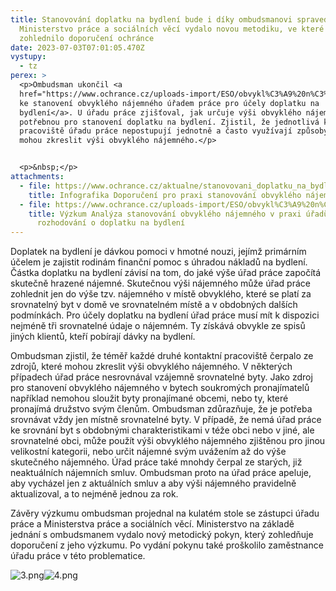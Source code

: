 ```yaml
---
title: Stanovování doplatku na bydlení bude i díky ombudsmanovi spravedlivější.
  Ministerstvo práce a sociálních věcí vydalo novou metodiku, ve které
  zohlednilo doporučení ochránce
date: 2023-07-03T07:01:05.470Z
vystupy:
  - tz
perex: >
  <p>Ombudsman ukončil <a
  href="https://www.ochrance.cz/uploads-import/ESO/obvykl%C3%A9%20n%C3%A1jemn%C3%A9_v%C3%BDzkumn%C3%A1%20zpr%C3%A1va.pdf">výzkum
  ke stanovení obvyklého nájemného úřadem práce pro účely doplatku na
  bydlení</a>. U úřadu práce zjišťoval, jak určuje výši obvyklého nájemného
  potřebnou pro stanovení doplatku na bydlení. Zjistil, že jednotlivá kontaktní
  pracoviště úřadu práce nepostupují jednotně a často využívají způsoby, které
  mohou zkreslit výši obvyklého nájemného.</p>


  <p>&nbsp;</p>
attachments:
  - file: https://www.ochrance.cz/aktualne/stanovovani_doplatku_na_bydleni_bude_i_diky_ombudsmanovi_spravedlivejsi-_ministerstvo_prace_a_socialnich_veci_vydalo_novou_metodiku_ve_ktere_zohlednilo_doporuceni_ochrance/infografika_obvykle_najemne.pdf
    title: Infografika Doporučení pro praxi stanovování obvyklého nájemného
  - file: https://www.ochrance.cz/uploads-import/ESO/obvykl%C3%A9%20n%C3%A1jemn%C3%A9_v%C3%BDzkumn%C3%A1%20zpr%C3%A1va.pdf
    title: Výzkum Analýza stanovování obvyklého nájemného v praxi úřadů práce při
      rozhodování o doplatku na bydlení
---
```

<p>Doplatek na bydlení je dávkou pomoci v hmotné nouzi, jejímž primárním účelem je zajistit rodinám finanční pomoc s úhradou nákladů na bydlení. Částka doplatku na bydlení závisí na tom, do jaké výše úřad práce započítá skutečně hrazené nájemné. Skutečnou výši nájemného může úřad práce zohlednit jen do výše tzv. nájemného v&nbsp;místě obvyklého, které se platí za srovnatelný byt v domě ve srovnatelném místě a v obdobných dalších podmínkách. Pro účely doplatku na bydlení úřad práce musí mít k dispozici nejméně tři srovnatelné údaje o nájemném. Ty získává obvykle ze spisů jiných klientů, kteří pobírají dávky na bydlení.</p>

<p>Ombudsman zjistil, že téměř každé druhé kontaktní pracoviště čerpalo ze zdrojů, které mohou zkreslit výši obvyklého nájemného. V&nbsp;některých případech úřad práce nesrovnával vzájemně srovnatelné byty. Jako zdroj pro stanovení obvyklého nájemného v&nbsp;bytech soukromých pronajímatelů například nemohou sloužit byty pronajímané obcemi, nebo ty, které pronajímá družstvo svým členům. Ombudsman zdůrazňuje, že je potřeba srovnávat vždy jen místně srovnatelné byty. V&nbsp;případě, že nemá úřad práce ke srovnání byt s&nbsp;obdobnými charakteristikami v&nbsp;téže obci nebo v&nbsp;jiné, ale srovnatelné obci, může použít výši obvyklého nájemného zjištěnou pro jinou velikostní kategorii, nebo určit nájemné svým uvážením až do výše skutečného nájemného. Úřad práce také mnohdy čerpal ze starých, již neaktuálních nájemních smluv. Ombudsman proto na úřad práce apeluje, aby vycházel jen z&nbsp;aktuálních smluv a aby výši nájemného pravidelně aktualizoval, a to nejméně jednou za rok.</p>

<p>Závěry výzkumu ombudsman projednal na kulatém stole se zástupci&nbsp;úřadu práce a Ministerstva práce a sociálních věcí. Ministerstvo na základě jednání s&nbsp;ombudsmanem vydalo nový metodický pokyn, který zohledňuje doporučení z&nbsp;jeho výzkumu. Po vydání pokynu také proškolilo zaměstnance úřadu práce v&nbsp;této problematice.</p>

<p><img alt="3.png" src="https://www.ochrance.cz/aktualne/stanovovani_doplatku_na_bydleni_bude_i_diky_ombudsmanovi_spravedlivejsi-_ministerstvo_prace_a_socialnich_veci_vydalo_novou_metodiku_ve_ktere_zohlednilo_doporuceni_ochrance/3.png" /><img alt="4.png" src="https://www.ochrance.cz/aktualne/stanovovani_doplatku_na_bydleni_bude_i_diky_ombudsmanovi_spravedlivejsi-_ministerstvo_prace_a_socialnich_veci_vydalo_novou_metodiku_ve_ktere_zohlednilo_doporuceni_ochrance/4.png" /></p>
